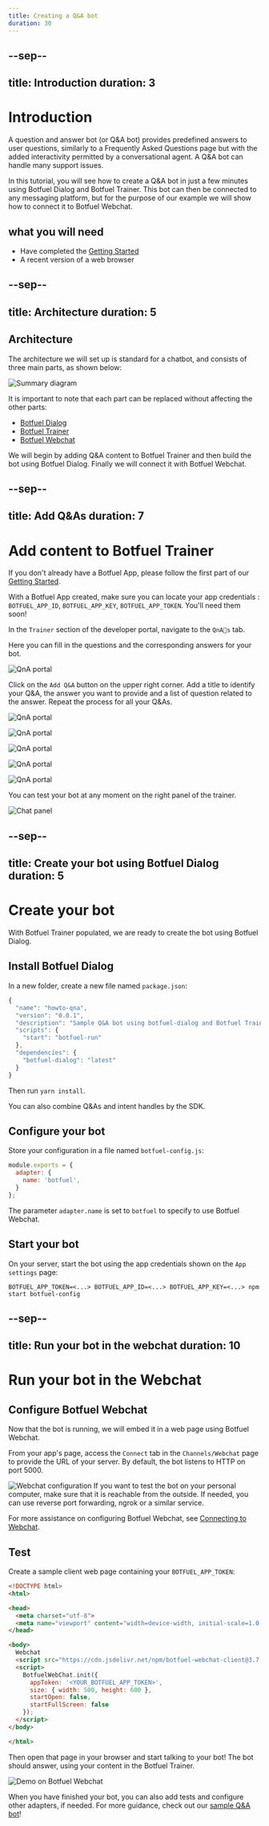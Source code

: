 ```yaml
---
title: Creating a Q&A bot
duration: 30
---
```


--sep--
---
title: Introduction
duration: 3
---

# Introduction

A question and answer bot (or Q&A bot) provides predefined answers to user questions, similarly to a Frequently Asked Questions page but with the added interactivity permitted by a conversational agent. A Q&A bot can handle many support issues.

In this tutorial, you will see how to create a Q&A bot in just a few minutes using Botfuel Dialog and Botfuel Trainer. This bot can then be connected to any messaging platform, but for the purpose of our example we will show how to connect it to Botfuel Webchat.


## what you will need
* Have completed the <a href="/#/codelab/getting-started) tutorial" target="_blank">Getting Started</a>
* A recent version of a web browser

--sep--
---
title: Architecture
duration: 5
---

## Architecture

The architecture we will set up is standard for a chatbot, and consists of three main parts, as shown below:

![Summary diagram](https://github.com/Botfuel/tutorials/raw/master/qna-bot/images/howto_qna-summary_diagram.png "Summary diagram")

It is important to note that each part can be replaced without affecting the other parts:
* <a href="https://docs.botfuel.io/dialog/reference/dialogs/overview" target="_blank">Botfuel Dialog</a>
* <a href="https://docs.botfuel.io/trainer/overview" target="_blank">Botfuel Trainer</a>
* <a href="https://docs.botfuel.io/webchat/overview" target="_blank">Botfuel Webchat</a>

We will begin by adding Q&A content to Botfuel Trainer and then build the bot using Botfuel Dialog. Finally we will connect it with Botfuel Webchat.

--sep--
---
title: Add Q&As
duration: 7
---
# Add content to Botfuel Trainer

If you don't already have a Botfuel App, please follow the first part of our [Getting Started](/#/codelab/getting-started).

With a Botfuel App created, make sure you can locate your app credentials : `BOTFUEL_APP_ID`, `BOTFUEL_APP_KEY`, `BOTFUEL_APP_TOKEN`. You'll need them soon!

In the `Trainer` section of the developer portal, navigate to the `QnAs` tab.

Here you can fill in the questions and the corresponding answers for your bot.

![QnA portal](https://github.com/Botfuel/tutorials/raw/master/qna-bot/images/howto_qna-qnas.png "QnA portal")

Click on the `Add Q&A` button on the upper right corner.
Add a title to identify your Q&A, the answer you want to provide and a list of question related to the answer.
Repeat the process for all your Q&As.

![QnA portal](https://github.com/Botfuel/tutorials/raw/master/qna-bot/images/howto_qna-qna1.png "QnA portal")

![QnA portal](https://github.com/Botfuel/tutorials/raw/master/qna-bot/images/howto_qna-qna2.png "QnA portal")

![QnA portal](https://github.com/Botfuel/tutorials/raw/master/qna-bot/images/howto_qna-qna3.png "QnA portal")

![QnA portal](https://github.com/Botfuel/tutorials/raw/master/qna-bot/images/howto_qna-qna4.png "QnA portal")

![QnA portal](https://github.com/Botfuel/tutorials/raw/master/qna-bot/images/howto_qna-qna5.png "QnA portal")

You can test your bot at any moment on the right panel of the trainer.

![Chat panel](https://github.com/Botfuel/tutorials/raw/master/qna-bot/images/howto_qna-test_panel.png "Chat panel")

--sep--
---
title: Create your bot using Botfuel Dialog
duration: 5
---

# Create your bot

With Botfuel Trainer populated, we are ready to create the bot using Botfuel Dialog.

## Install Botfuel Dialog

In a new folder, create a new file named `package.json`:


```javascript
{
  "name": "howto-qna",
  "version": "0.0.1",
  "description": "Sample Q&A bot using botfuel-dialog and Botfuel Trainer",
  "scripts": {
    "start": "botfuel-run"
  },
  "dependencies": {
    "botfuel-dialog": "latest"
  }
}
```

Then run `yarn install`.

<aside class="infos">You can also combine Q&As and intent handles by the SDK.</aside>

## Configure your bot

Store your configuration in a file named `botfuel-config.js`:

```javascript
module.exports = {
  adapter: {
    name: 'botfuel',
  }
};
```

The parameter `adapter.name` is set to `botfuel` to specify to use Botfuel Webchat.


## Start your bot

On your server, start the bot using the app credentials shown on the `App settings` page:

```
BOTFUEL_APP_TOKEN=<...> BOTFUEL_APP_ID=<...> BOTFUEL_APP_KEY=<...> npm start botfuel-config
```

--sep--
---
title: Run your bot in the webchat
duration: 10
---

# Run your bot in the Webchat

## Configure Botfuel Webchat

Now that the bot is running, we will embed it in a web page using Botfuel Webchat.

From your app's page, access the `Connect` tab in the `Channels/Webchat` page to provide the URL of your server. By default, the bot listens to HTTP on port 5000.

![Webchat configuration](https://github.com/Botfuel/tutorials/raw/master/qna-bot/images/howto_qna-webchat_config.png "Webchat configuration")
If you want to test the bot on your personal computer, make sure that it is reachable from the outside. If needed, you can use reverse port forwarding, ngrok or a similar service.  

For more assistance on configuring Botfuel Webchat, see [Connecting to Webchat](./connecting-to-webchat).

## Test

Create a sample client web page containing your `BOTFUEL_APP_TOKEN`:

```html
<!DOCTYPE html>
<html>

<head>
  <meta charset="utf-8">
  <meta name="viewport" content="width=device-width, initial-scale=1.0, maximum-scale=1.0, user-scalable=0">
</head>

<body>
  Webchat
  <script src="https://cdn.jsdelivr.net/npm/botfuel-webchat-client@3.7.0"></script>
  <script>
    BotfuelWebChat.init({
      appToken: '<YOUR_BOTFUEL_APP_TOKEN>',
      size: { width: 500, height: 600 },
      startOpen: false,
      startFullScreen: false
    });
  </script>
</body>

</html>
```

Then open that page in your browser and start talking to your bot! The bot should answer, using your content in the Botfuel Trainer.

![Demo on Botfuel Webchat](https://github.com/Botfuel/tutorials/raw/master/qna-bot/images/howto_qna-demo_webchat.png "Demo on Botfuel Webchat")

When you have finished your bot, you can also add tests and configure other adapters, if needed. For more guidance, check out our [sample Q&A bot](https://github.com/Botfuel/botfuel-sample-customerservice)!